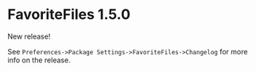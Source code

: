 # FavoriteFiles 1.5.0

New release!

See `Preferences->Package Settings->FavoriteFiles->Changelog` for more info on 
the release.
